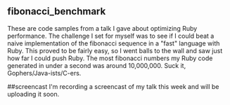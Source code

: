 ## fibonacci_benchmark
These are code samples from a talk I gave about optimizing Ruby performance. The challenge I set for myself was to see if I could beat a naive implementation of the fibonacci sequence in a "fast" language with Ruby. This proved to be fairly easy, so I went balls to the wall and saw just how far I could push Ruby. The most fibonacci numbers my Ruby code generated in under a second was around 10,000,000. Suck it, Gophers/Java-ists/C-ers.

##screencast
I'm recording a screencast of my talk this week and will be uploading it soon.
